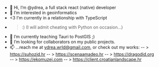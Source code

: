 - 👋 Hi, I’m @ydrea, a full stack react (native) developer 
- 👀 I’m interested in geoinformatics
- <3 I'm currently in a relationship with TypeScript
- >:) (I will admit cheating with Python on occasion...)
- 🌱 I’m currently teaching Tauri to PostGIS ;)
- 💞️ I’m looking for collaborators on my public projects.
- 📫 ...reach me at ydrea.wrld@gmail.com, or check out my works:
-- > https://suhozid.hr
-- > https://scenaamadeo.hr
-- > https://dragodid.org
-- > https://ekomuzej.com
-- > https://client.croatianlandscape.hr

<!---
ydrea/ydrea is a ✨ special ✨ repository because its `README.md` (this file) appears on your GitHub profile.
You can click the Preview link to take a look at your changes.
--->
